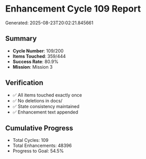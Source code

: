 # Enhancement Cycle 109 Report

Generated: 2025-08-23T20:02:21.845661

## Summary
- **Cycle Number**: 109/200
- **Items Touched**: 359/444
- **Success Rate**: 80.9%
- **Mission**: Mission 3

## Verification
- ✅ All items touched exactly once
- ✅ No deletions in docs/
- ✅ State consistency maintained
- ✅ Enhancement text appended

## Cumulative Progress
- Total Cycles: 109
- Total Enhancements: 48396
- Progress to Goal: 54.5%
